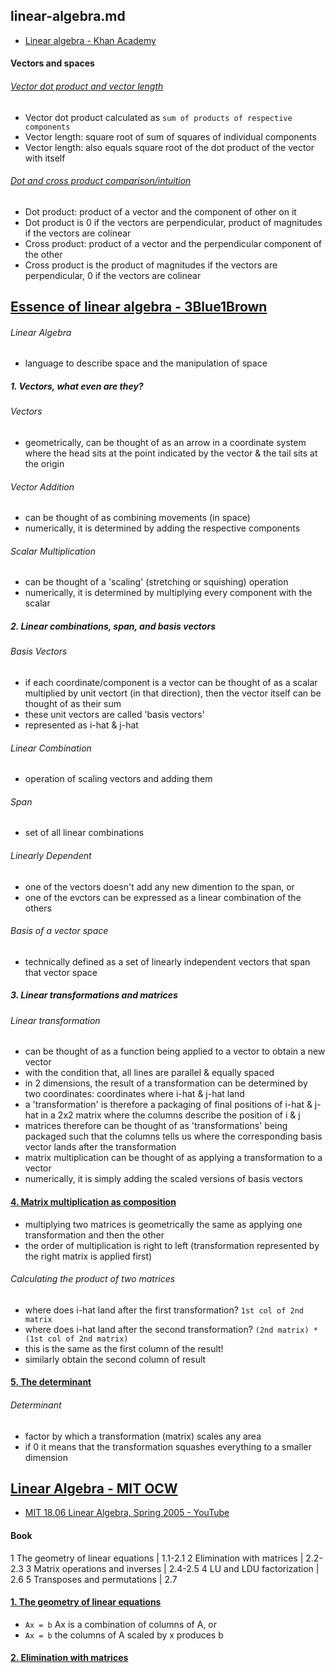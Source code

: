 ## linear-algebra.md

- [Linear algebra - Khan Academy](https://www.khanacademy.org/math/linear-algebra)

#### Vectors and spaces

###### [Vector dot product and vector length](https://www.khanacademy.org/math/linear-algebra/vectors-and-spaces/dot-cross-products/v/vector-dot-product-and-vector-length)

- Vector dot product calculated as `sum of products of respective components`
- Vector length: square root of sum of squares of individual components
- Vector length: also equals square root of the dot product of the vector with itself

###### [Dot and cross product comparison/intuition](https://www.khanacademy.org/math/linear-algebra/vectors-and-spaces/dot-cross-products/v/dot-and-cross-product-comparison-intuition)

- Dot product: product of a vector and the component of other on it
- Dot product is 0 if the vectors are perpendicular, product of magnitudes if the vectors are colinear
- Cross product: product of a vector and the perpendicular component of the other
- Cross product is the product of magnitudes if the vectors are perpendicular, 0 if the vectors are colinear


## [Essence of linear algebra - 3Blue1Brown](https://www.youtube.com/playlist?list=PLZHQObOWTQDPD3MizzM2xVFitgF8hE_ab)

###### Linear Algebra

- language to describe space and the manipulation of space



##### 1. Vectors, what even are they?

###### Vectors

- geometrically, can be thought of as an arrow in a coordinate system where the head sits at the point indicated by the vector & the tail sits at the origin 

###### Vector Addition

- can be thought of as combining movements (in space) 
- numerically, it is determined by adding the respective components 

###### Scalar Multiplication

- can be thought of a 'scaling' (stretching or squishing) operation
- numerically, it is determined by multiplying every component with the scalar

##### 2. Linear combinations, span, and basis vectors

###### Basis Vectors

- if each coordinate/component is a vector can be thought of as a scalar multiplied by unit vectort (in that direction), then the vector itself can be thought of as their sum
- these unit vectors are called 'basis vectors' 
- represented as i-hat & j-hat

###### Linear Combination

- operation of scaling vectors and adding them

###### Span

- set of all linear combinations

###### Linearly Dependent

- one of the vectors doesn't add any new dimention to the span, or
- one of the evctors can be expressed as a linear combination of the others

###### Basis of a vector space

- technically defined as a set of linearly independent vectors that span that vector space 

##### 3. Linear transformations and matrices

###### Linear transformation

- can be thought of as a function being applied to a vector to obtain a new vector
- with the condition that, all lines are parallel & equally spaced
- in 2 dimensions, the result of a transformation can be determined by two coordinates: coordinates where i-hat & j-hat land
- a 'transformation' is therefore a packaging of final positions of i-hat & j-hat in a 2x2 matrix where the columns describe the position of i & j 
- matrices therefore can be thought of as 'transformations' being packaged such that the columns tells us where the corresponding basis vector lands after the transformation
- matrix multiplication can be thought of as applying a transformation to a vector
- numerically, it is simply adding the scaled versions of basis vectors


#### [4. Matrix multiplication as composition](https://youtu.be/XkY2DOUCWMU)

- multiplying two matrices is geometrically the same as applying one transformation and then the other
- the order of multiplication is right to left (transformation represented by the right matrix is applied first)

###### Calculating the product of two matrices

- where does i-hat land after the first transformation? `1st col of 2nd matrix`
- where does i-hat land after the second transformation? `(2nd matrix) * (1st col of 2nd matrix)`
- this is the same as the first column of the result!
- similarly obtain the second column of result

#### [5. The determinant](https://youtu.be/Ip3X9LOh2dk)

###### Determinant

- factor by which a transformation (matrix) scales any area
- if 0 it means that the transformation squashes everything to a smaller dimension 


## [Linear Algebra - MIT OCW](https://ocw.mit.edu/courses/mathematics/18-06-linear-algebra-spring-2010/)

- [MIT 18.06 Linear Algebra, Spring 2005 - YouTube](https://www.youtube.com/playlist?list=PLE7DDD91010BC51F8)

#### Book
1	The geometry of linear equations |	1.1-2.1
2	Elimination with matrices |	2.2-2.3
3	Matrix operations and inverses |	2.4-2.5
4	LU and LDU factorization |	2.6
5	Transposes and permutations |	2.7

#### [1. The geometry of linear equations](https://youtu.be/ZK3O402wf1c)

- `Ax = b` Ax is a combination of columns of A, or
- `Ax = b` the columns of A scaled by x produces b

#### [2. Elimination with matrices](https://youtu.be/QVKj3LADCnA)
